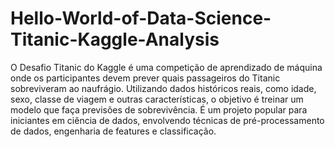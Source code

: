 # Hello-World-of-Data-Science-Titanic-Kaggle-Analysis
O Desafio Titanic do Kaggle é uma competição de aprendizado de máquina onde os participantes devem prever quais passageiros do Titanic sobreviveram ao naufrágio. Utilizando dados históricos reais, como idade, sexo, classe de viagem e outras características, o objetivo é treinar um modelo que faça previsões de sobrevivência. É um projeto popular para iniciantes em ciência de dados, envolvendo técnicas de pré-processamento de dados, engenharia de features e classificação.
